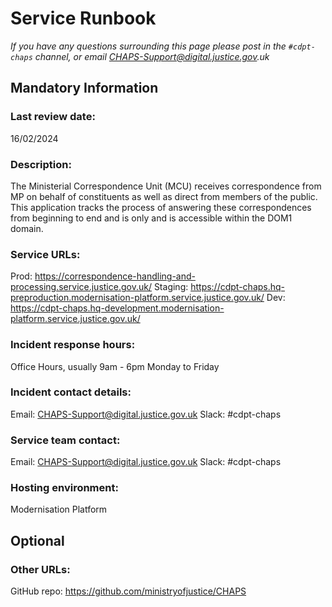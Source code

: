 # Service Runbook

<!-- This is a template that should be populated by the development team when moving to the modernisation platform, but also reviewed and kept up to date.
To ensure that people looking at your runbook can get the information they need quickly, your runbook should be short but clear. Throughout, only use acronyms if you’re confident that someone who has just been woken up at 3am would understand them. -->

_If you have any questions surrounding this page please post in the `#cdpt-chaps` channel, or email CHAPS-Support@digital.justice.gov.uk_

## Mandatory Information

### **Last review date:**

16/02/2024

### **Description:**

The Ministerial Correspondence Unit (MCU) receives correspondence from MP on behalf of constituents as well as direct from members of the public. This application tracks the process of answering these correspondences from beginning to end and is only and is accessible within the DOM1 domain.

### **Service URLs:**

Prod: https://correspondence-handling-and-processing.service.justice.gov.uk/
Staging: https://cdpt-chaps.hq-preproduction.modernisation-platform.service.justice.gov.uk/
Dev: https://cdpt-chaps.hq-development.modernisation-platform.service.justice.gov.uk/

### **Incident response hours:**

Office Hours, usually 9am - 6pm Monday to Friday

### **Incident contact details:**

Email: CHAPS-Support@digital.justice.gov.uk Slack: #cdpt-chaps

### **Service team contact:**

Email: CHAPS-Support@digital.justice.gov.uk Slack: #cdpt-chaps

### **Hosting environment:**

Modernisation Platform

## Optional

### **Other URLs:**

GitHub repo: https://github.com/ministryofjustice/CHAPS
